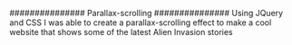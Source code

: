 ############### Parallax-scrolling ###############
Using JQuery and CSS I was able to create a parallax-scrolling effect to make a cool website that shows some of the latest Alien Invasion stories
